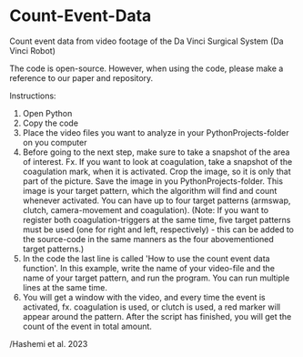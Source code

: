# Count-Event-Data
Count event data from video footage of the Da Vinci Surgical System (Da Vinci Robot)

The code is open-source. However, when using the code, please make a reference to our paper and repository.

Instructions:

1) Open Python
2) Copy the code
3) Place the video files you want to analyze in your PythonProjects-folder on you computer
4) Before going to the next step, make sure to take a snapshot of the area of interest. Fx. If you want to look at coagulation, take a snapshot of the coagulation mark, when it is activated. Crop the image, so it is only that part of the picture. Save the image in you PythonProjects-folder. This image is your target pattern, which the algorithm will find and count whenever activated. You can have up to four target patterns (armswap, clutch, camera-movement and coagulation). (Note: If you want to register both coagulation-triggers at the same time, five target patterns must be used (one for right and left, respectively) - this can be added to the source-code in the same manners as the four abovementioned target patterns.)
5) In the code the last line is called 'How to use the count event data function'. In this example, write the name of your video-file and the name of your target pattern, and run the program. You can run multiple lines at the same time.
6) You will get a window with the video, and every time the event is activated, fx. coagulation is used, or clutch is used, a red marker will appear around the pattern. After the script has finished, you will get the count of the event in total amount. 

/Hashemi et al. 2023
